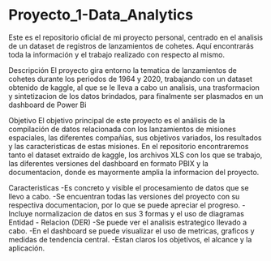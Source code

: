 # Proyecto_1-Data_Analytics

Este es el repositorio oficial de mi proyecto personal, centrado en el analisis de un dataset de registros de lanzamientos de cohetes. Aquí encontrarás toda la información y el trabajo realizado con respecto al mismo.

Descripción
El proyecto gira entorno la tematica de lanzamientos de cohetes durante los periodos de 1964 y 2020, trabajando con un dataset obtenido de kaggle, al que se le lleva a cabo un analisis, una trasformacion y sintetizacion de los datos brindados, para finalmente ser plasmados en un dashboard de Power Bi

Objetivo
El objetivo principal de este proyecto es el análisis de la compilación de datos relacionada con los lanzamientos de misiones espaciales, las diferentes compañías, sus objetivos variados, los resultados y las caracteristicas de estas misiones. En el repositorio encontraremos tanto el dataset extraido de kaggle, los archivos XLS con los que se trabajo, las diferentes versiones del dashboard en formato PBIX y la documentacion, donde es mayormente amplia la informacion del proyecto.

Caracteristicas
-Es concreto y visible el procesamiento de datos que se llevo a cabo.
-Se encuentran todas las versiones del proyecto con su respectiva documentacion, por lo que se puede apreciar el progreso.
-Incluye normalizacion de datos en sus 3 formas y el uso de diagramas Entidad - Relacion (DER) 
-Se puede ver el analisis estrategico llevado a cabo.
-En el dashboard se puede visualizar el uso de metricas, graficos y medidas de tendencia central.
-Estan claros los objetívos, el alcance y la aplicación.



